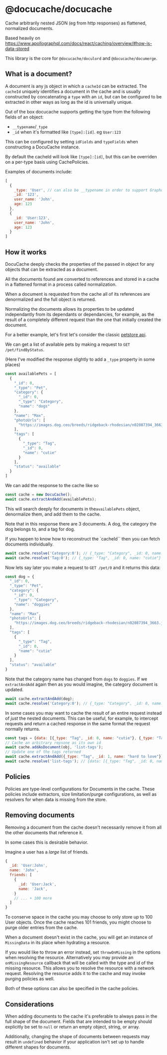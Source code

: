 # @docucache/docucache

Cache arbitrarily nested JSON (eg from http responses) as flattened, normalized documents.

Based heavily on https://www.apollographql.com/docs/react/caching/overview/#how-is-data-stored

This library is the core for `@docucache/doculord` and `@docucache/documerge`.

## What is a document?

A document is any js object in which a `cacheId` can be extracted. 
The `cacheId` uniquely identifies a document in the cache and is usually constructed by concatenating a `type` with an `id`, but can be configured to be extracted in other ways as long as the id is universally unique.

Out of the box docucache supports getting the type from the following fields of an object:

- `__typename`/`_type`
- `_id` when it's formatted like `[type]:[id]`. eg `User:123`

This can be configured by setting `idFields` and `typeFields` when constructing a DocuCache instance.

By default the cacheId will look like `[type]:[id]`, but this can be overriden on a per-type basis using CachePolicies.

Examples of documents include:
```js
[
  {
    _type: 'User', // can also be __typename in order to support Graphql responses
    _id: '123',
    user_name: 'John',
    age: 123
  },
  {
    _id: 'User:123',
    user_name: 'John',
    age: 123
  }
]
```

## How it works

DocuCache deeply checks the properties of the passed in object for any objects that can be extracted as a document.

All the documents found are converted to references and stored in a cache in a flattened format in a process called normalization.

When a document is requested from the cache all of its references are denormalized and the full object is returned.

Normalizing the documents allows its properties to be updated independantly from its dependants or dependancies, for example, as the result of a
completely different request than the one that initially created the document.

For a better example, let's first let's consider the classic [petstore api](https://petstore.swagger.io/#/).

We can get a list of available pets by making a request to `GET /pet/findByStatus`.

(Here I've modified the response slightly to add a `_type` property in some places)
```js
const availablePets = [
  {
    "_id": 0,
    "_type": "Pet",
    "category": {
      "_id": 0,
      "_type": "Category",
      "name": "dogs"
    },
    "name": "Max",
    "photoUrls": [
      "https://images.dog.ceo/breeds/ridgeback-rhodesian/n02087394_3663.jpg"
    ],
    "tags": [
      {
        "_type": "Tag",
        "_id": 0,
        "name": "cutie"
      }
    ],
    "status": "available"
  }
]
```

We can add the response to the cache like so

```js
const cache = new DocuCache();
await cache.extractAndAdd(availablePets);
```

This will search deeply for documents in the`availablePets` object, denormalize them, and add them to the cache.

Note that in this response there are 3 documents. A dog, the category the dog belongs to, and a tag for dog.

If you happen to know how to reconstruct the `cacheId`` then you can fetch documents individually.

```js
await cache.resolve('Category:0'); // {_type: "Category", _id: 0, name: "dogs"}
await cache.resolve('Tag:0'); // {_type: "Tag", _id: 0, name: "cutie"}
```

Now lets say later you make a request to `GET /pet/0` and it returns this data:
```js
const dog = {
  "_id": 0,
  "_type": "Pet",
  "category": {
    "_id": 0,
    "_type": "Category",
    "name": "doggies"
  },
  "name": "Max",
  "photoUrls": [
    "https://images.dog.ceo/breeds/ridgeback-rhodesian/n02087394_3663.jpg"
  ],
  "tags": [
    {
      "_type": "Tag",
      "_id": 0,
      "name": "cutie"
    }
  ],
  "status": "available"
}
```

Note that the category name has changed from `dogs` to `doggies`. 
If we `extractAndAdd` again then as you would imagine, the category document is updated.

```js
await cache.extractAndAdd(dog);
await cache.resolve('Category:0'); // {_type: "Category", _id: 0, name: "doggies"}
```

In some cases you may want to cache the result of an entire request instead of _just_ the nested documents.
This can be useful, for example, to intercept requests and return a cached response in the same format the request normally returns.

```js
const tags = {data: [{_type: "Tag", _id: 0, name: "cutie"}, {_type: "Tag", _id: 1, name: "ugly"}], errors: null, warnings: null};
// Cache an arbitrary repsone as its own id
await cache.addAsDocument(obj, 'list-tags');
// Update one of the tags returned
await cache.extractAndAdd({_type: "Tag", _id: 1, name: "hard to love"});
await cache.resolve('list-tags'); // {data: [{_type: "Tag", _id: 0, name: "cutie"}, {_type: "Tag", _id: 1, name: "hard to love"}], errors: null, warnings: null};
```

## Policies

Policies are type-level configurations for Documents in the cache. These policies include extractors, size limitation/purge configurations, as well as resolvers for when data is missing from the store.

## Removing documents

Removing a document from the cache doesn't necessarily remove it from all the other documents that reference it.

In some cases this is desirable behavior.

Imagine a user has a _large_ list of friends.

```js
{
  _id: 'User:John',
  name: 'John',
  friends: [
    {
      _id: 'User:Jack',
      name: 'Jack',
    }
    // ... + 100 more
  ]
}
```

To conserve space in the cache you may choose to only store up to 100 User objects. 
Once the cache reaches 101 friends, you might choose to purge older entries from the cache.

When a document doesn't exist in the cache, you will get an instance of `MissingData` in its place when hydrating a resource.

If you would like to throw an error instead, set `throwOnMissing` in the options when resolving the resource.
Alternatively you may provide an `onMissingResource` callback that will be called with the type and id of the missing resource. This allows you to resolve the resource with a network request. Resolving the resource adds it to the cache and may invoke purging policies as well.

Both of these options can also be specified in the cache policies.

## Considerations

When adding documents to the cache it's preferable to always pass in the full shape of the document. 
Fields that are intended to be empty should explicitly be set to `null` or return an empty object, string, or array.

Additionally, changing the shape of documents between requests may result in `undefined` behavior if your application isn't set up to handle different shapes for documents.